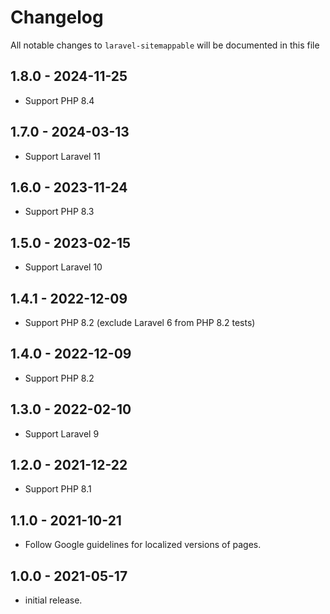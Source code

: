 # Changelog

All notable changes to `laravel-sitemappable` will be documented in this file

## 1.8.0 - 2024-11-25
- Support PHP 8.4

## 1.7.0 - 2024-03-13
- Support Laravel 11

## 1.6.0 - 2023-11-24
- Support PHP 8.3

## 1.5.0 - 2023-02-15
- Support Laravel 10

## 1.4.1 - 2022-12-09
- Support PHP 8.2 (exclude Laravel 6 from PHP 8.2 tests)

## 1.4.0 - 2022-12-09
- Support PHP 8.2

## 1.3.0 - 2022-02-10
- Support Laravel 9

## 1.2.0 - 2021-12-22
- Support PHP 8.1

## 1.1.0 - 2021-10-21
- Follow Google guidelines for localized versions of pages.

## 1.0.0 - 2021-05-17
- initial release.
